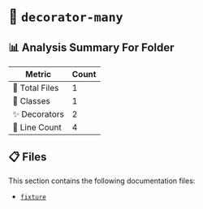 # 📁 `decorator-many`

## 📊 Analysis Summary For Folder

| Metric | Count |
|--------|-------|
| 📁 Total Files | 1 |
| 🧱 Classes | 1 |
| ✨ Decorators | 2 |
| 🔢 Line Count | 4 |


## 📋 Files

This section contains the following documentation files:

- [`fixture`](./fixture.md)